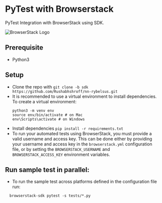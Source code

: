 # PyTest with Browserstack

PyTest Integration with BrowserStack using SDK.

![BrowserStack Logo](https://d98b8t1nnulk5.cloudfront.net/production/images/layout/logo-header.png?1469004780)
## Prerequisite
* Python3

## Setup

* Clone the repo with `git clone -b sdk https://github.com/Rushabhshroff/nn-rybelsus.git`
* It is recommended to use a virtual environment to install dependencies. To create a virtual environment:
  ```
  python3 -m venv env
  source env/bin/activate # on Mac
  env\Scripts\activate # on Windows
  ```
* Install dependencies `pip install -r requirements.txt`
* To run your automated tests using BrowserStack, you must provide a valid username and access key. This can be done either by providing your username and access key in the `browserstack.yml` configuration file, or by setting the `BROWSERSTACK_USERNAME` and `BROWSERSTACK_ACCESS_KEY` environment variables.

## Run sample test in parallel:
* To run the sample test across platforms defined in the configuration file run:
```
  browserstack-sdk pytest -s tests/*.py
```
